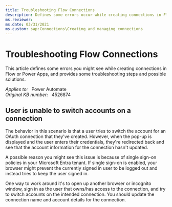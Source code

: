 ```yaml
---
title: Troubleshooting Flow Connections
description: Defines some errors occur while creating connections in Flow or Power Apps, and provides some troubleshooting steps and possible solutions.
ms.reviewer: 
ms.date: 03/31/2021
ms.custom: sap:Connections\Creating and managing connections
---
```

# Troubleshooting Flow Connections

This article defines some errors you might see while creating connections in Flow or Power Apps, and provides some troubleshooting steps and possible solutions.

_Applies to:_ &nbsp; Power Automate  
_Original KB number:_ &nbsp; 4526874

## User is unable to switch accounts on a connection

The behavior in this scenario is that a user tries to switch the account for an OAuth connection that they've created. However, when the pop-up is displayed and the user enters their credentials, they're redirected back and see that the account information for the connection hasn't updated.

A possible reason you might see this issue is because of single sign-on policies in your Microsoft Entra tenant. If single sign-on is enabled, your browser might prevent the currently signed in user to be logged out and instead tries to keep the user signed in.

One way to work around it's to open up another browser or incognito window, sign in as the user that owns/has access to the connection, and try to switch accounts on the intended connection. You should update the connection name and account details for the connection.
